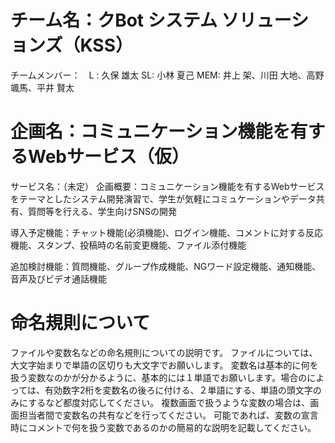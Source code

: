 # チーム名：クBot システム ソリューションズ（KSS）
チームメンバー：　L : 久保 雄太 SL: 小林 夏己 MEM: 井上 架、川田 大地、高野 颯馬、平井 賢太

# 企画名：コミュニケーション機能を有するWebサービス（仮）
サービス名：（未定）
企画概要：コミュニケーション機能を有するWebサービスをテーマとしたシステム開発演習で、学生が気軽にコミュケーションやデータ共有、質問等を行える、学生向けSNSの開発

導入予定機能：チャット機能(必須機能)、ログイン機能、コメントに対する反応機能、スタンプ、投稿時の名前変更機能、ファイル添付機能


追加検討機能：質問機能、グループ作成機能、NGワード設定機能、通知機能、音声及びビデオ通話機能


# 命名規則について
ファイルや変数名などの命名規則についての説明です。
ファイルについては、大文字始まりで単語の区切りも大文字でお願いします。
変数名は基本的に何を扱う変数なのかが分かるように、基本的には１単語でお願いします。場合のによっては、有効数字2桁を変数名の後ろに付ける、２単語にする、単語の頭文字のみにするなど都度対応してください。
複数画面で扱うような変数の場合は、画面担当者間で変数名の共有などを行ってください。
可能であれば、変数の宣言時にコメントで何を扱う変数であるのかの簡易的な説明を記載してください。
